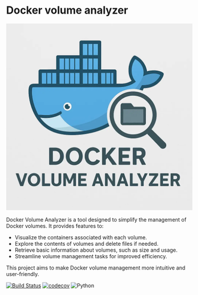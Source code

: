 # Docker volume analyzer

![Banner](./doc/assets/icon.webp)

Docker Volume Analyzer is a tool designed to simplify the management of Docker volumes. It provides features to:

- Visualize the containers associated with each volume.
- Explore the contents of volumes and delete files if needed.
- Retrieve basic information about volumes, such as size and usage.
- Streamline volume management tasks for improved efficiency.

This project aims to make Docker volume management more intuitive and user-friendly.

[![Build Status](https://github.com/glefer/docker-volumes-analyzer/actions/workflows/tests.yml/badge.svg?branch=main)](https://github.com/glefer/docker-volumes-analyzer/actions)
[![codecov](https://codecov.io/gh/glefer/docker-volumes-analyzer/branch/main/graph/badge.svg?token=JRjmc0emjT)](https://codecov.io/gh/glefer/docker-volumes-analyzer)
![Python](https://img.shields.io/badge/python-3.13-blue)
